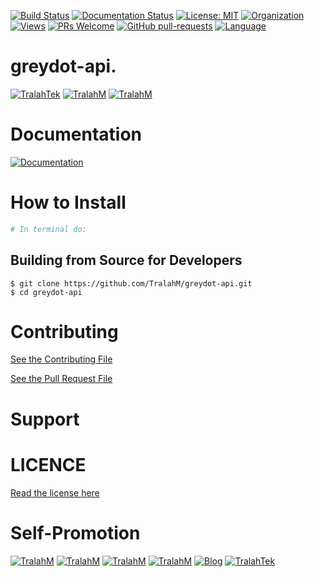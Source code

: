 
[![Build Status](https://travis-ci.com/TralahM/greydot-api.svg?branch=master)](https://travis-ci.com/TralahM/greydot-api)
[![Documentation Status](https://readthedocs.org/projects/greydot-api/badge/?version=latest)](https://greydot-api.readthedocs.io/en/latest/?badge=latest)
[![License: MIT](https://img.shields.io/badge/License-MIT-green.svg)](https://opensource.org/licenses/MIT)
[![Organization](https://img.shields.io/badge/Org-TralahTek-blue.svg)](https://github.com/TralahTek)
[![Views](http://hits.dwyl.io/TralahM/greydot-api.svg)](http://dwyl.io/TralahM/greydot-api)
[![PRs Welcome](https://img.shields.io/badge/PRs-Welcome-brightgreen.svg?style=flat-square)](https://github.com/TralahM/greydot-api/pull/)
[![GitHub pull-requests](https://img.shields.io/badge/Issues-pr-red.svg?style=flat-square)](https://github.com/TralahM/greydot-api/pull/)
[![Language](https://img.shields.io/badge/Language-python-3572A5.svg)](https://github.com/TralahM)

# greydot-api.


[![TralahTek](https://img.shields.io/badge/Organization-TralahTek-black.svg?style=for-the-badge)](https://github.com/TralahTek)
[![TralahM](https://img.shields.io/badge/Engineer-TralahM-blue.svg?style=for-the-badge)](https://github.com/TralahM)
[![TralahM](https://img.shields.io/badge/Maintainer-TralahM-green.svg?style=for-the-badge)](https://github.com/TralahM)

# Documentation

[![Documentation](https://img.shields.io/badge/Docs-greydot-api-blue.svg?style=for-the-badge)](https://github.com/TralahM/greydot-api)

# How to Install
```bash
# In terminal do:
```

## Building from Source for Developers

```console
$ git clone https://github.com/TralahM/greydot-api.git
$ cd greydot-api
```

# Contributing
[See the Contributing File](CONTRIBUTING.rst)


[See the Pull Request File](PULL_REQUEST_TEMPLATE.md)


# Support

# LICENCE

[Read the license here](LICENSE)


# Self-Promotion

[![TralahM](https://img.shields.io/badge/Twitter-TralahM-blue.svg?style=for-the-badge)](https://twitter.com/TralahM)
[![TralahM](https://img.shields.io/badge/Github-TralahM-black.svg?style=for-the-badge)](https://github.com/TralahM)
[![TralahM](https://img.shields.io/badge/Kaggle-TralahM-purple.svg?style=for-the-badge)](https://kaggle.com/TralahM)
[![TralahM](https://img.shields.io/badge/LinkedIn-TralahM-red.svg?style=for-the-badge)](https://linkedin.com/in/TralahM)
[![Blog](https://img.shields.io/badge/Blog-tralahm.tralahtek.com-blue.svg?style=for-the-badge)](https://tralahm.tralahtek.com)
[![TralahTek](https://img.shields.io/badge/Organization-TralahTek-cyan.svg?style=for-the-badge)](https://tralahtek.com)


